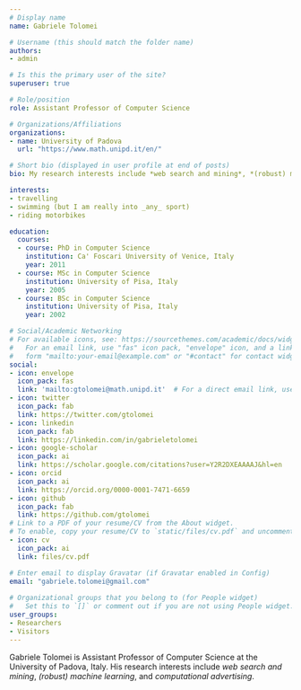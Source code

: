 ```yaml
---
# Display name
name: Gabriele Tolomei

# Username (this should match the folder name)
authors:
- admin

# Is this the primary user of the site?
superuser: true

# Role/position
role: Assistant Professor of Computer Science

# Organizations/Affiliations
organizations:
- name: University of Padova
  url: "https://www.math.unipd.it/en/"

# Short bio (displayed in user profile at end of posts)
bio: My research interests include *web search and mining*, *(robust) machine learning*, and *computational advertising*.

interests:
- travelling
- swimming (but I am really into _any_ sport)
- riding motorbikes

education:
  courses:
  - course: PhD in Computer Science
    institution: Ca' Foscari University of Venice, Italy
    year: 2011
  - course: MSc in Computer Science
    institution: University of Pisa, Italy
    year: 2005
  - course: BSc in Computer Science
    institution: University of Pisa, Italy
    year: 2002

# Social/Academic Networking
# For available icons, see: https://sourcethemes.com/academic/docs/widgets/#icons
#   For an email link, use "fas" icon pack, "envelope" icon, and a link in the
#   form "mailto:your-email@example.com" or "#contact" for contact widget.
social:
- icon: envelope
  icon_pack: fas
  link: 'mailto:gtolomei@math.unipd.it'  # For a direct email link, use "mailto:your-email@example.com".
- icon: twitter
  icon_pack: fab
  link: https://twitter.com/gtolomei
- icon: linkedin
  icon_pack: fab
  link: https://linkedin.com/in/gabrieletolomei
- icon: google-scholar
  icon_pack: ai
  link: https://scholar.google.com/citations?user=Y2R2DXEAAAAJ&hl=en
- icon: orcid
  icon_pack: ai
  link: https://orcid.org/0000-0001-7471-6659
- icon: github
  icon_pack: fab
  link: https://github.com/gtolomei
# Link to a PDF of your resume/CV from the About widget.
# To enable, copy your resume/CV to `static/files/cv.pdf` and uncomment the lines below.  
- icon: cv
  icon_pack: ai
  link: files/cv.pdf

# Enter email to display Gravatar (if Gravatar enabled in Config)
email: "gabriele.tolomei@gmail.com"
  
# Organizational groups that you belong to (for People widget)
#   Set this to `[]` or comment out if you are not using People widget.  
user_groups:
- Researchers
- Visitors
---
```


Gabriele Tolomei is Assistant Professor of Computer Science at the University of Padova, Italy. His research interests include *web search and mining*, *(robust) machine learning*, and *computational advertising*.
